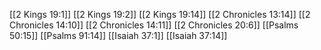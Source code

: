 [[2 Kings 19:1]]
[[2 Kings 19:2]]
[[2 Kings 19:14]]
[[2 Chronicles 13:14]]
[[2 Chronicles 14:10]]
[[2 Chronicles 14:11]]
[[2 Chronicles 20:6]]
[[Psalms 50:15]]
[[Psalms 91:14]]
[[Isaiah 37:1]]
[[Isaiah 37:14]]
